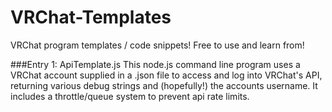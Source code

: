 # VRChat-Templates
VRChat program templates / code snippets! Free to use and learn from!

###Entry 1: ApiTemplate.js
This node.js command line program uses a VRChat account supplied in a .json file to access and log into VRChat's API, returning various debug strings and (hopefully!) the accounts username.
It includes a throttle/queue system to prevent api rate limits.
